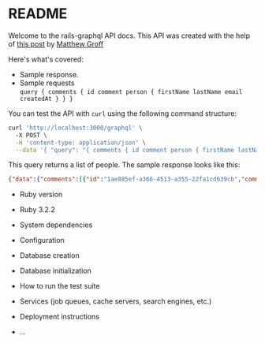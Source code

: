 # README

Welcome to the rails-graphql API docs. This API was created with the help of [this post](https://groff.dev/blog/how-to-make-a-graphql-api-with-ruby-rails) by [Matthew Groff](https://groff.dev/about)

Here's what's covered:
* Sample response.
* Sample requests  
  `query {
  comments {
    id
    comment
    person {
      firstName
      lastName
      email
      createdAt
    }
  }
}
`

You can test the API with `curl` using the following command structure:
```bash
curl 'http://localhost:3000/graphql' \ 
  -X POST \
  -H 'content-type: application/json' \
  --data '{ "query": "{ comments { id comment person { firstName lastName email createdAt } } }" }'
```
This query returns a list of people. The sample response looks like this:
```json
{"data":{"comments":[{"id":"1ae885ef-a366-4513-a355-22fa1cd639cb","comment":"This is a comment from Quill Cronwall","person":{"firstName":"Quill","lastName":"Cronwall","email":"quill@example.com","createdAt":"2023-06-27T11:20:20Z"}},{"id":"cc21ef70-e0ea-48f7-915b-3b2b7e51617a","comment":"This is another comment from Quill Cronwall","person":{"firstName":"Quill","lastName":"Cronwall","email":"quill@example.com","createdAt":"2023-06-27T11:20:20Z"}},{"id":"4f96ff27-ab97-4a76-be44-66438ac84d09","comment":"This is a new comment","person":{"firstName":"Quill","lastName":"Cronwall","email":"quill@example.com","createdAt":"2023-06-27T11:20:20Z"}}]}}  
```

* Ruby version
*   Ruby 3.2.2

* System dependencies

* Configuration

* Database creation

* Database initialization

* How to run the test suite

* Services (job queues, cache servers, search engines, etc.)

* Deployment instructions

* ...

